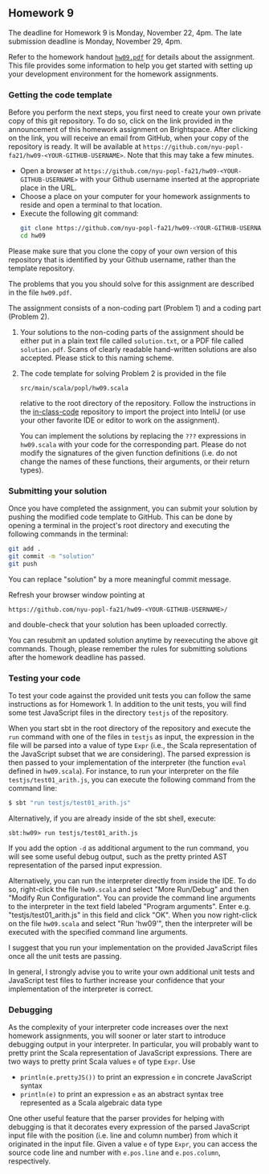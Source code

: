 ## Homework 9

The deadline for Homework 9 is Monday, November 22, 4pm. The late submission deadline is Monday, November 29, 4pm.

Refer to the homework handout [`hw09.pdf`](hw09.pdf) for details about the assignment. This file provides some information to help you get started with setting up your development environment for the homework assignments.

### Getting the code template

Before you perform the next steps, you first need to create your own
private copy of this git repository. To do so, click on the link
provided in the announcement of this homework assignment on
Brightspace. After clicking on the link, you will receive an email from
GitHub, when your copy of the repository is ready. It will be
available at
`https://github.com/nyu-popl-fa21/hw09-<YOUR-GITHUB-USERNAME>`.
Note that this may take a few minutes.

* Open a browser at `https://github.com/nyu-popl-fa21/hw09-<YOUR-GITHUB-USERNAME>` with your Github username inserted at the appropriate place in the URL.
* Choose a place on your computer for your homework assignments to reside and open a terminal to that location.
* Execute the following git command: <br/>
  ```bash
  git clone https://github.com/nyu-popl-fa21/hw09-<YOUR-GITHUB-USERNAME>.git hw09
  cd hw09
  ```

Please make sure that you clone the copy of your own version of this repository that is identified by your Github username, rather than the template repository.

The problems that you you should solve for this assignment are described in the file `hw09.pdf`.

The assignment consists of a non-coding part (Problem 1) and a coding part (Problem 2).

1. Your solutions to the non-coding parts of the assignment should be either put in a plain text file called `solution.txt`, or a PDF file called `solution.pdf`. Scans of clearly readable hand-written solutions are also accepted. Please stick to this naming scheme.

2. The code template for solving Problem 2 is provided in the file 
   ```
   src/main/scala/popl/hw09.scala 
   ``` 
   relative to the root directory of the repository. Follow the instructions in the
   [in-class-code](https://github.com/nyu-popl-fa21/in-class-code)
   repository to import the project into InteliJ (or use your other
   favorite IDE or editor to work on the assignment).

   You can implement the solutions by replacing the `???`
   expressions in `hw09.scala` with your code for the corresponding
   part. Please do not modify the signatures of the given function
   definitions (i.e. do not change the names of these functions, their
   arguments, or their return types).


### Submitting your solution

Once you have completed the assignment, you can submit your solution
by pushing the modified code template to GitHub. This can be done by
opening a terminal in the project's root directory and executing the
following commands in the terminal:

```bash
git add .
git commit -m "solution"
git push
```

You can replace "solution" by a more meaningful commit message.

Refresh your browser window pointing at
```
https://github.com/nyu-popl-fa21/hw09-<YOUR-GITHUB-USERNAME>/
```
and double-check that your solution has been uploaded correctly.

You can resubmit an updated solution anytime by reexecuting the above
git commands. Though, please remember the rules for submitting
solutions after the homework deadline has passed.

### Testing your code

To test your code against the provided unit tests you can follow the same instructions as for Homework 1.
In addition to the unit tests, you will find some test JavaScript files in the directory `testjs` of the repository.

When you start sbt in the root directory of the repository and execute the `run` command with one of the files in `testjs` as input, the expression in the file will be parsed into a value of type `Expr` (i.e., the Scala representation of the JavaScript subset that we are considering). 
The parsed expression is then passed to your implementation of the interpreter (the function `eval` defined in `hw09.scala`). For instance, to run your interpreter on the file `testjs/test01_arith.js`, you can execute the following command from the command line:

```bash
$ sbt "run testjs/test01_arith.js"
```

Alternatively, if you are already inside of the sbt shell, execute:

```
sbt:hw09> run testjs/test01_arith.js
```

If you add the option `-d` as additional argument to the run command, you will see some useful debug output, such as the pretty printed AST representation of the parsed input expression.

Alternatively, you can run the interpreter directly from inside the IDE. To do so, right-click the file `hw09.scala` and select "More Run/Debug" and then "Modify Run Configuration". You can provide the command line arguments to the interpreter in the text field labeled "Program arguments". Enter e.g. "testjs/test01_arith.js" in this field and click "OK". When you now right-click on the file `hw09.scala` and select "Run 'hw09'", then the interpreter will be executed with the specified command line arguments.

I suggest that you run your implementation on the provided JavaScript files once all the unit tests are passing.

In general, I strongly advise you to write your own additional unit tests and JavaScript test files to further increase your confidence that your implementation of the interpreter is correct.


### Debugging

As the complexity of your interpreter code increases over the next homework assignments, you will sooner or later start to introduce debugging output in your interpreter. In particular, you will probably want to pretty print the Scala representation of JavaScript expressions. There are two ways to pretty print Scala values `e` of type `Expr`. Use

* ```println(e.prettyJS())``` to print an expression `e` in concrete JavaScript syntax
* ```println(e)``` to print an expression `e` as an abstract syntax tree represented as a Scala algebraic data type

One other useful feature that the parser provides for helping with debugging is that it decorates every expression of the parsed JavaScript input file with the position (i.e. line and column number) from which it originated in the input file. Given a value `e` of type `Expr`, you can access the source code line and number with `e.pos.line` and `e.pos.column`, respectively. 
